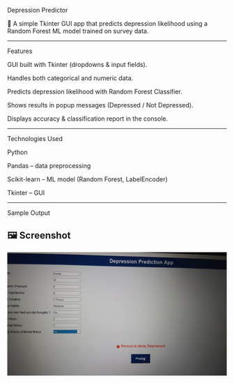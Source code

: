Depression Predictor

🔹 A simple Tkinter GUI app that predicts depression likelihood using a Random Forest ML model trained on survey data.


---

Features

GUI built with Tkinter (dropdowns & input fields).

Handles both categorical and numeric data.

Predicts depression likelihood with Random Forest Classifier.

Shows results in popup messages (Depressed / Not Depressed).

Displays accuracy & classification report in the console.



---

Technologies Used

Python

Pandas – data preprocessing

Scikit-learn – ML model (Random Forest, LabelEncoder)

Tkinter – GUI


---

Sample Output
## 🖼 Screenshot
![App Screenshot](ml.jpeg)
